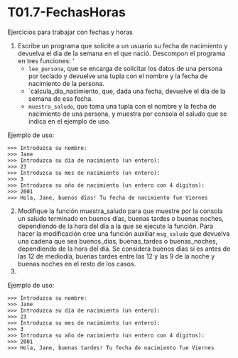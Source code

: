 # T01.7-FechasHoras
Ejercicios para trabajar con fechas y horas

1. Escribe un programa que solicite a un usuario su fecha de nacimiento y devuelva el día de la semana en el que nació. Descompon el programa en tres funciones: '
   * `lee_persona`, que se encarga de solicitar los datos de una persona por teclado y devuelve una tupla con el nombre y la fecha de nacimiento de la persona.
   * `calcula_dia_nacimiento, que, dada una fecha, devuelve el día de la semana de esa fecha.
   * `muestra_saludo`, que toma una tupla con el nombre y la fecha de nacimiento de una persona, y muestra por consola el saludo que se indica en el ejemplo de uso. 

Ejemplo de uso:
```
>>> Introduzca su nombre:
>>> Jane
>>> Introduzca su día de nacimiento (un entero):
>>> 23
>>> Introduzca su mes de nacimiento (un entero):
>>> 3
>>> Introduzca su año de nacimiento (un entero con 4 dígitos):
>>> 2001
>>> Hola, Jane, buenos días! Tu fecha de nacimiento fue Viernes
```
2. Modifique la función muestra_saludo para que muestre por la consola un saludo terminado en buenos días, buenas tardes o buenas noches, dependiendo de la hora del día a la que se ejecute la función. Para hacer la modificación cree una función auxiliar `msg_saludo` que devuelva una cadena que sea buenos_dias, buenas_tardes o buenas_noches, dependiendo de la hora del día. Se considera buenos días si es antes de las 12 de mediodía, buenas tardes entre las 12 y las 9 de la noche y buenas noches en el resto de los casos.
3. 
Ejemplo de uso:
```
>>> Introduzca su nombre:
>>> Jane
>>> Introduzca su día de nacimiento (un entero):
>>> 23
>>> Introduzca su mes de nacimiento (un entero):
>>> 3
>>> Introduzca su año de nacimiento (un entero con 4 dígitos):
>>> 2001
>>> Hola, Jane, buenas tardes! Tu fecha de nacimiento fue Viernes
```

